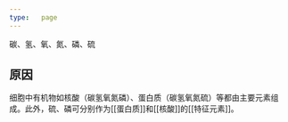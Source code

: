 ```yaml
---
type:   page
---
```


碳、氢、氧、氮、磷、硫

## 原因

细胞中有机物如核酸（碳氢氧氮磷）、蛋白质（碳氢氧氮硫）等都由主要元素组成。此外，硫、磷可分别作为[[蛋白质]]和[[核酸]]的[[特征元素]]。